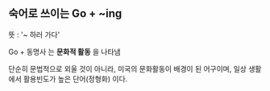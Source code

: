 ## 숙어로 쓰이는 Go + ~ing

뜻 : '~ 하러 가다'

Go + 동명사 는 **문화적 활동** 을 나타냄


단순히 문법적으로 외울 것이 아니라, 미국의 문화활동이 배경이 된 어구이며, 일상 생활에서 활용빈도가 높은 단어(정형화) 이다.
